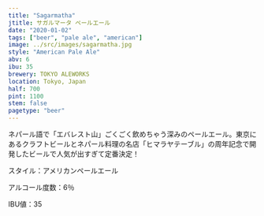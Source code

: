```yaml
---
title: "Sagarmatha"
jtitle: サガルマータ ペールエール
date: "2020-01-02"
tags: ["beer", "pale ale", "american"]
image: ../src/images/sagarmatha.jpg
style: "American Pale Ale"
abv: 6
ibu: 35
brewery: TOKYO ALEWORKS
location: Tokyo, Japan
half: 700
pint: 1100
stem: false
pagetype: "beer"
---
```


ネパール語で「エバレスト山」ごくごく飲めちゃう深みのペールエール。東京にあるクラフトビールとネパール料理の名店「ヒマラヤテーブル」の周年記念で開発したビールで人気が出すぎて定番決定！

スタイル：アメリカンペールエール

アルコール度数：6％

IBU値：35
